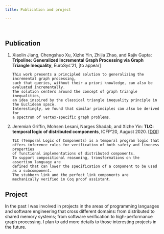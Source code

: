 ```yaml
---
title: Publication and project

---
```


</br>

## Publication
1. Xiaolin Jiang, Chengshuo Xu, Xizhe Yin, Zhijia Zhao, and Rajiv Gupta: **Tripoline: Generalized Incremental Graph Processing via Graph Triangle Inequality**, EuroSys'21, [to appear]
    ~~~
    This work presents a principled solution to generalizing the incremental graph processing,
    such that queries, without their a priori knowledge, can also be evaluated incrementally. 
    The solution centers around the concept of graph triangle inequalities, 
    an idea inspired by the classical triangle inequality principle in the Euclidean space.
    Interestingly, we found that similar principles can also be derived for 
    a spectrum of vertex-specific graph problems.
    ~~~
1. Jeremiah Griffin, Mohsen Lesani, Narges Shadab, and Xizhe Yin: **TLC: temporal logic of distributed components**, ICFP'20, August 2020. [[DOI](https://doi.org/10.1145/3409005)]
    ~~~
    TLC (Temporal Logic of Components) is a temporal program logic that 
    offers inference rules for verification of both safety and liveness properties 
    of functional implementations of distributed components. 
    To support compositional reasoning, transformations on the assertion language are 
    defined that can lower the specification of a component to be used as a subcomponent. 
    The stubborn link and the perfect link components are 
    mechanically verified in Coq proof assistant.
    ~~~
<!-- {{< highlight go >}} A bunch of code here {{< /highlight >}} -->


## Project
In the past I was involved in projects in the areas of programming languages and software engineering that cross different domains:
from distributed to shared memory systems; from software verification to high-performance graph processing. 
I plan to add more details to those interesting projects in the future.
